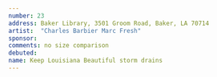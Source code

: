 ```yaml
---
number: 23
address: Baker Library, 3501 Groom Road, Baker, LA 70714
artist:  "Charles Barbier Marc Fresh"
sponsor: 
comments: no size comparison
debuted: 
name: Keep Louisiana Beautiful storm drains
---
```

